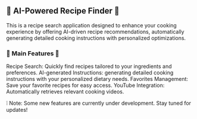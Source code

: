 ## 🍜 AI-Powered Recipe Finder 🍜
This is a recipe search application designed to enhance your cooking experience by offering AI-driven recipe recommendations, automatically generating detailed cooking instructions with personalized optimizations.

### 🍴 Main Features 🍴
Recipe Search: Quickly find recipes tailored to your ingredients and preferences.
AI-generated Instructions: generating detailed cooking instructions with your personalized dietary needs.
Favorites Management: Save your favorite recipes for easy access.
YouTube Integration: Automatically retrieves relevant cooking videos.

❕ Note: Some new features are currently under development. Stay tuned for updates!
